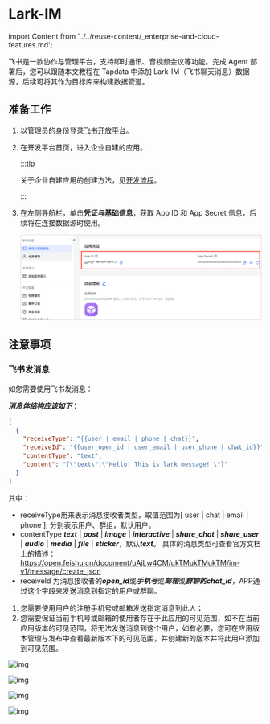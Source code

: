 # Lark-IM
import Content from '../../reuse-content/_enterprise-and-cloud-features.md';

<Content />

飞书是一款协作与管理平台，支持即时通讯、音视频会议等功能。完成 Agent 部署后，您可以跟随本文教程在 Tapdata 中添加  Lark-IM（飞书聊天消息）数据源，后续可将其作为目标库来构建数据管道。

## <span id="prerequisite">准备工作</span>

1. 以管理员的身份登录[飞书开放平台](https://open.feishu.cn/app)。

2. 在开发平台首页，进入企业自建的应用。

   :::tip

   关于企业自建应用的创建方法，见[开发流程](https://open.feishu.cn/document/home/introduction-to-custom-app-development/self-built-application-development-process)。

   :::

3. 在左侧导航栏，单击**凭证与基础信息**，获取 App ID 和 App Secret 信息，后续将在连接数据源时使用。

   ![](../../images/obtain_feishu_app_ak.png)

## 注意事项

### 飞书发消息

如您需要使用飞书发消息：

***消息体结构应该如下***：

```json
[
  {
    "receiveType": "{{user | email | phone | chat}}",
    "receiveId": "{{user_open_id | user_email | user_phone | chat_id}}",
    "contentType": "text",
    "content": "{\"text\":\"Hello! This is lark message! \"}"
  }
]
```

其中：

- receiveType用来表示消息接收者类型，取值范围为[ user | chat | email | phone ], 分别表示用户、群组，默认用户。
- contentType ***text*** | ***post*** | ***image*** | ***interactive*** | ***share_chat*** | ***share_user*** | ***audio*** | ***media*** | ***file*** | ***sticker***，默认***text***。 具体的消息类型可查看官方文档上的描述：https://open.feishu.cn/document/uAjLw4CM/ukTMukTMukTM/im-v1/message/create_json
- receiveId 为消息接收者的***open_id***或***手机号***或***邮箱***或***群聊的chat_id***，APP通过这个字段来发送消息到指定的用户或群聊。

1. 您需要使用用户的注册手机号或邮箱发送指定消息到此人；
2. 您需要保证当前手机号或邮箱的使用者存在于此应用的可见范围，如不在当前应用版本的可见范围，将无法发送消息到这个用户，如有必要，您可在应用版本管理与发布中查看最新版本下的可见范围，并创建新的版本并将此用户添加到可见范围。

![img](https://tapdata-bucket-01.oss-cn-beijing.aliyuncs.com/FeiShu/doc/version.PNG)

![img](https://tapdata-bucket-01.oss-cn-beijing.aliyuncs.com/FeiShu/doc/rang.PNG)

![img](https://tapdata-bucket-01.oss-cn-beijing.aliyuncs.com/FeiShu/doc/createdVersion.PNG)

![img](https://tapdata-bucket-01.oss-cn-beijing.aliyuncs.com/FeiShu/doc/modifyRang.PNG)